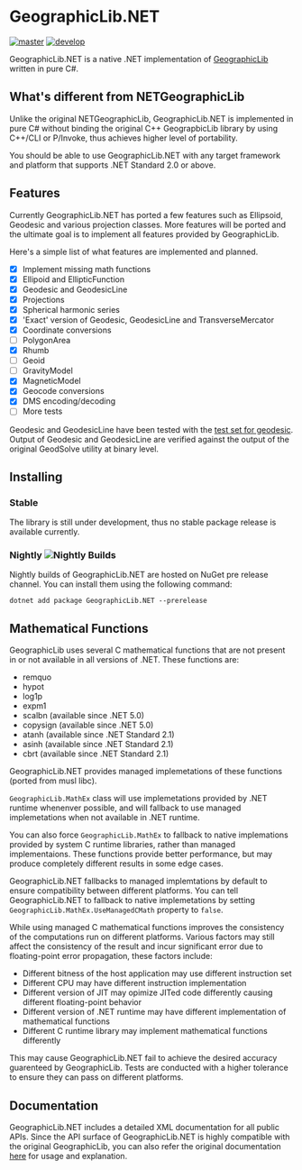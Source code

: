 # GeographicLib.NET

[![master](https://github.com/noelex/GeographicLib.NET/actions/workflows/master.yml/badge.svg)](https://github.com/noelex/GeographicLib.NET/actions/workflows/master.yml)
[![develop](https://github.com/noelex/GeographicLib.NET/actions/workflows/develop.yml/badge.svg)](https://github.com/noelex/GeographicLib.NET/actions/workflows/develop.yml)

GeographicLib.NET is a native .NET implementation of [GeographicLib](https://sourceforge.net/p/geographiclib) written in pure C#.

## What's different from NETGeographicLib

Unlike the original NETGeographicLib, GeographicLib.NET is implemented in pure C# without binding the original C++ GeograpbicLib library by using C++/CLI or P/Invoke, thus achieves higher level of portability.

You should be able to use GeographicLib.NET with any target framework and platform that supports .NET Standard 2.0 or above.

## Features
Currently GeographicLib.NET has ported a few features such as Ellipsoid, Geodesic and various projection classes. More features will be ported and the ultimate goal is to implement all features provided by GeographicLib. 

Here's a simple list of what features are implemented and planned.
 - [x] Implement missing math functions
 - [x] Ellipoid and EllipticFunction
 - [x] Geodesic and GeodesicLine
 - [x] Projections
 - [x] Spherical harmonic series
 - [x] 'Exact' version of Geodesic, GeodesicLine and TransverseMercator
 - [x] Coordinate conversions
 - [ ] PolygonArea
 - [x] Rhumb
 - [ ] Geoid
 - [ ] GravityModel
 - [x] MagneticModel
 - [x] Geocode conversions
 - [x] DMS encoding/decoding
 - [ ] More tests

Geodesic and GeodesicLine have been tested with the [test set for geodesic](https://zenodo.org/record/32156#.YCFzsFBLQ_0).
Output of Geodesic and GeodesicLine are verified against the output of the original GeodSolve utility at binary level.

## Installing
### Stable
The library is still under development, thus no stable package release is available currently.

### Nightly ![Nightly Builds](https://buildstats.info/nuget/GeographicLib.NET?includePreReleases=true)
Nightly builds of GeographicLib.NET are hosted on NuGet pre release channel.
You can install them using the following command:

```
dotnet add package GeographicLib.NET --prerelease
```

## Mathematical Functions
GeographicLib uses several C mathematical functions that are not present in or not available in all versions of .NET. These functions are:
 - remquo
 - hypot
 - log1p
 - expm1
 - scalbn (available since .NET 5.0)
 - copysign (available since .NET 5.0)
 - atanh (available since .NET Standard 2.1)
 - asinh (available since .NET Standard 2.1)
 - cbrt (available since .NET Standard 2.1)

GeographicLib.NET provides managed implemetations of these functions (ported from musl libc).

`GeographicLib.MathEx` class will use implemetations provided by .NET runtime whenenver possible, and will fallback to use managed implemetations when not available in .NET runtime. 

You can also force `GeographicLib.MathEx` to fallback to native implemations provided by system C runtime libraries, rather than managed implementaions.
These functions provide better performance, but may produce completely different results in some edge cases.

GeographicLib.NET fallbacks to managed implemtations by default to ensure compatibility between different platforms.
You can tell GeographicLib.NET to fallback to native implemetations by setting `GeographicLib.MathEx.UseManagedCMath` property to `false`.

While using managed C mathematical functions improves the consistency of the computations run on different platforms.
Various factors may still affect the consistency of the result and incur significant error due to floating-point error propagation, these factors include:
 - Different bitness of the host application may use different instruction set
 - Different CPU may have different instruction implementation
 - Different version of JIT may opimize JITed code differently causing different floating-point behavior
 - Different version of .NET runtime may have different implementation of mathematical functions
 - Different C runtime library may implement mathematical functions differently

This may cause GeographicLib.NET fail to achieve the desired accuracy guarenteed by GeographicLib.
Tests are conducted with a higher tolerance to ensure they can pass on different platforms.

## Documentation
GeographicLib.NET includes a detailed XML documentation for all public APIs.
Since the API surface of GeographicLib.NET is highly compatible with the original GeographicLib,
you can also refer the original documentation [here](https://geographiclib.sourceforge.io/html/index.html) for usage and explanation.
